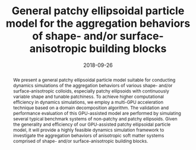 ---
title: General patchy ellipsoidal particle model for the aggregation behaviors of shape- and/or surface-anisotropic building blocks
authors:
- Zhan-Wei Li
- You-Liang Zhu
- Zhong-Yuan Lu
- Zhao-Yan Sun
date: '2018-09-26'
doi: 10.1039/C8SM01631C
publish_types: 期刊文章
publication: Soft Matter
publication_short: Soft Matter
abstract: We present a general patchy ellipsoidal particle model  suitable for conducting dynamics simulations of the aggregation  behaviors of various shape- and/or surface-anisotropic colloids,  especially patchy ellipsoids with continuously variable shape and  tunable patchiness. To achieve higher computational efficiency in  dynamics simulations, we employ a multi-GPU acceleration technique based  on a domain decomposition algorithm. The validation and performance  evaluation of this GPU-assisted model are performed by simulating  several typical benchmark systems of non-patchy and patchy ellipsoids.  Given the generality and efficiency of our GPU-assisted patchy  ellipsoidal particle model, it will provide a highly feasible dynamics  simulation framework to investigate the aggregation behaviors of  anisotropic soft matter systems comprised of shape- and/or  surface-anisotropic building blocks.
url_pdf: https://pubs.rsc.org/en/content/articlelanding/2018/sm/c8sm01631c
---